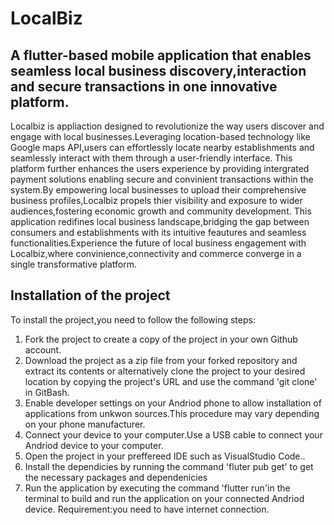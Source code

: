 # LocalBiz
## A flutter-based mobile application that enables seamless local business discovery,interaction and secure transactions in one innovative platform.

Localbiz is appliaction designed to revolutionize the way users discover and engage with local businesses.Leveraging location-based technology like Google maps API,users can effortlessly locate nearby establishments and seamlessly interact with them through a user-friendly interface.
This platform further enhances the users experience by providing intergrated payment solutions enabling secure and convinient transactions within the system.By empowering local businesses to upload their comprehensive business profiles,Localbiz propels thier visibility and exposure to wider audiences,fostering economic growth and community development.
This application redifines local business landscape,bridging the gap between consumers and establishments with its intuitive feautures and seamless functionalities.Experience the future of local business engagement with Localbiz,where convinience,connectivity and commerce converge in a single transformative platform.
## Installation of the project
To install the project,you need to follow the following steps:
1. Fork the project to create a copy of the project in your own Github account.
2. Download the project as a zip file from your forked repository and extract its contents or alternatively clone the project to your desired location by copying the project's URL and use the  command 'git clone<project-url>' in GitBash.
3. Enable developer settings on your Andriod phone to allow installation of applications from unkwon sources.This procedure may vary depending on your phone manufacturer.
4. Connect your device to your computer.Use a USB cable to connect your Andriod device to your computer.
5. Open the project in your preffereed IDE such as VisualStudio Code..
6. Install the dependicies by running the command 'fluter pub get' to get the necessary packages and dependenicies
7. Run the application by executing the command 'flutter run'in the terminal to build and run the application on your connected Andriod device.
Requirement:you need to have internet connection.